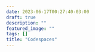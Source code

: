 ```yaml
---
date: 2023-06-17T00:27:40-03:00
draft: true
description: ""
featured_image: ""
tags: []
title: "Codespaces"
---
```


